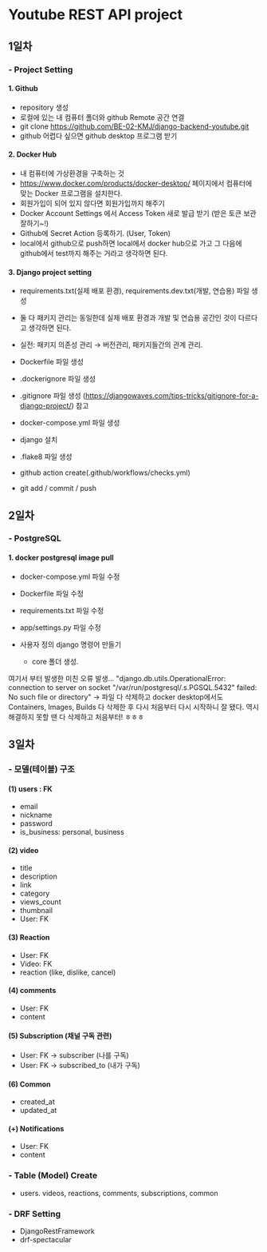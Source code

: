 # Youtube REST API project

## 1일차
### - Project Setting
#### 1. Github
- repository 생성
- 로컬에 있는 내 컴퓨터 폴더와 github Remote 공간 연결
- git clone https://github.com/BE-02-KMJ/django-backend-youtube.git
- github 어렵다 싶으면 github desktop 프로그램 받기

#### 2. Docker Hub
- 내 컴퓨터에 가상환경을 구축하는 것
- https://www.docker.com/products/docker-desktop/ 페이지에서 컴퓨터에 맞는 Docker 프로그램을 설치한다.
- 회원가입이 되어 있지 않다면 회원가입까지 해주기
- Docker Account Settings 에서 Access Token 새로 발급 받기 (받은 토큰 보관 잘하기~!)
- Github에 Secret Action 등록하기. (User, Token)
- local에서 github으로 push하면 local에서 docker hub으로 가고 그 다음에 github에서 test까지 해주는 거라고 생각하면 된다.

#### 3. Django project setting
- requirements.txt(실제 배포 환경),  requirements.dev.txt(개발, 연습용) 파일 생성
- 둘 다 패키지 관리는 동일한데 실제 배포 환경과 개발 및 연습용 공간인 것이 다르다고 생각하면 된다.
- 실전: 패키지 의존성 관리 → 버전관리, 패키지들간의 관계 관리.

- Dockerfile 파일 생성
- .dockerignore 파일 생성
- .gitignore 파일 생성
(https://djangowaves.com/tips-tricks/gitignore-for-a-django-project/) 참고

- docker-compose.yml 파일 생성
- django 설치
- .flake8 파일 생성

- github action create(.github/workflows/checks.yml)
- git add / commit / push

## 2일차
### - PostgreSQL
#### 1. docker postgresql image pull
- docker-compose.yml 파일 수정
- Dockerfile 파일 수정
- requirements.txt 파일 수정
- app/settings.py 파일 수정

- 사용자 정의 django 명령어 만들기 
  - core 폴더 생성.

여기서 부터 발생한 미친 오류 발생...
"django.db.utils.OperationalError: connection to server on socket "/var/run/postgresql/.s.PGSQL.5432" failed: No such file or directory"
→ 파일 다 삭제하고 docker desktop에서도 Containers, Images, Builds 다 삭제한 후 다시 처음부터 다시 시작하니 잘 됐다.
역시 해결하지 못할 땐 다 삭제하고 처음부터! ㅎㅎㅎ

## 3일차
### - 모델(테이블) 구조
#### (1) users : FK
- email
- nickname
- password
- is_business: personal, business

#### (2) video
- title
- description
- link
- category
- views_count
- thumbnail
- User: FK

#### (3) Reaction
- User: FK
- Video: FK
- reaction (like, dislike, cancel)

#### (4) comments
- User: FK
- content

#### (5) Subscription (채널 구독 관련)
- User: FK → subscriber (나를 구독)
- User: FK → subscribed_to (내가 구독)

#### (6) Common
- created_at
- updated_at

#### (+) Notifications
- User: FK
- content

### - Table (Model) Create
- users. videos, reactions, comments, subscriptions, common

### - DRF Setting
- DjangoRestFramework
- drf-spectacular